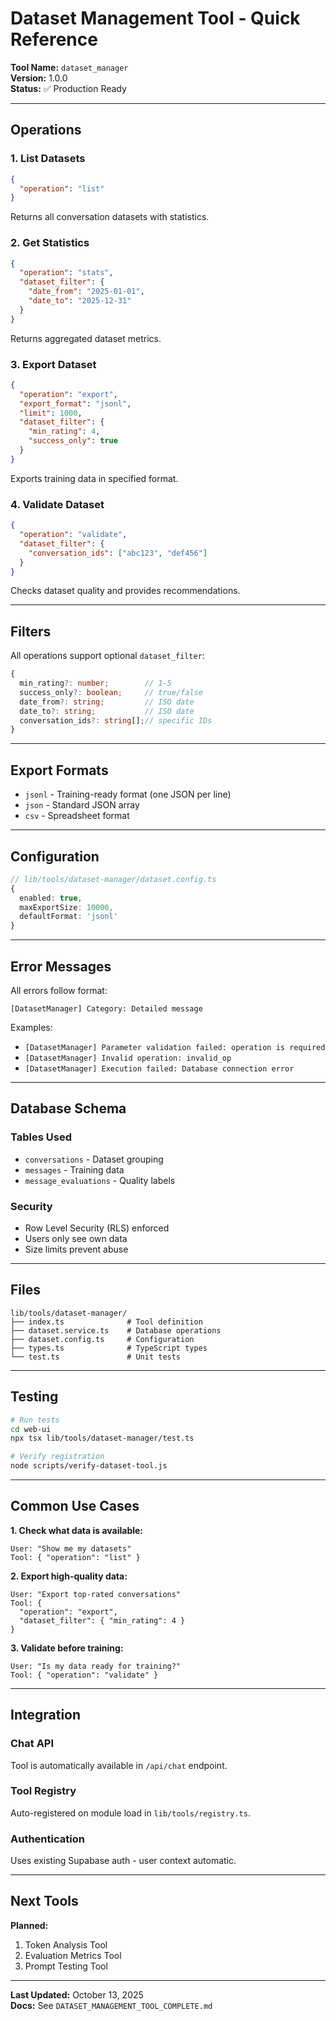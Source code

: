 # Dataset Management Tool - Quick Reference

**Tool Name:** `dataset_manager`  
**Version:** 1.0.0  
**Status:** ✅ Production Ready  

---

## Operations

### 1. List Datasets

```json
{
  "operation": "list"
}
```

Returns all conversation datasets with statistics.

### 2. Get Statistics

```json
{
  "operation": "stats",
  "dataset_filter": {
    "date_from": "2025-01-01",
    "date_to": "2025-12-31"
  }
}
```

Returns aggregated dataset metrics.

### 3. Export Dataset

```json
{
  "operation": "export",
  "export_format": "jsonl",
  "limit": 1000,
  "dataset_filter": {
    "min_rating": 4,
    "success_only": true
  }
}
```

Exports training data in specified format.

### 4. Validate Dataset

```json
{
  "operation": "validate",
  "dataset_filter": {
    "conversation_ids": ["abc123", "def456"]
  }
}
```

Checks dataset quality and provides recommendations.

---

## Filters

All operations support optional `dataset_filter`:

```typescript
{
  min_rating?: number;        // 1-5
  success_only?: boolean;     // true/false
  date_from?: string;         // ISO date
  date_to?: string;           // ISO date
  conversation_ids?: string[];// specific IDs
}
```

---

## Export Formats

- `jsonl` - Training-ready format (one JSON per line)
- `json` - Standard JSON array
- `csv` - Spreadsheet format

---

## Configuration

```typescript
// lib/tools/dataset-manager/dataset.config.ts
{
  enabled: true,
  maxExportSize: 10000,
  defaultFormat: 'jsonl'
}
```

---

## Error Messages

All errors follow format:

```
[DatasetManager] Category: Detailed message
```

Examples:

- `[DatasetManager] Parameter validation failed: operation is required`
- `[DatasetManager] Invalid operation: invalid_op`
- `[DatasetManager] Execution failed: Database connection error`

---

## Database Schema

### Tables Used

- `conversations` - Dataset grouping
- `messages` - Training data
- `message_evaluations` - Quality labels

### Security

- Row Level Security (RLS) enforced
- Users only see own data
- Size limits prevent abuse

---

## Files

```
lib/tools/dataset-manager/
├── index.ts              # Tool definition
├── dataset.service.ts    # Database operations
├── dataset.config.ts     # Configuration
├── types.ts              # TypeScript types
└── test.ts               # Unit tests
```

---

## Testing

```bash
# Run tests
cd web-ui
npx tsx lib/tools/dataset-manager/test.ts

# Verify registration
node scripts/verify-dataset-tool.js
```

---

## Common Use Cases

**1. Check what data is available:**

```
User: "Show me my datasets"
Tool: { "operation": "list" }
```

**2. Export high-quality data:**

```
User: "Export top-rated conversations"
Tool: { 
  "operation": "export",
  "dataset_filter": { "min_rating": 4 }
}
```

**3. Validate before training:**

```
User: "Is my data ready for training?"
Tool: { "operation": "validate" }
```

---

## Integration

### Chat API

Tool is automatically available in `/api/chat` endpoint.

### Tool Registry

Auto-registered on module load in `lib/tools/registry.ts`.

### Authentication

Uses existing Supabase auth - user context automatic.

---

## Next Tools

**Planned:**

1. Token Analysis Tool
2. Evaluation Metrics Tool
3. Prompt Testing Tool

---

**Last Updated:** October 13, 2025  
**Docs:** See `DATASET_MANAGEMENT_TOOL_COMPLETE.md`
